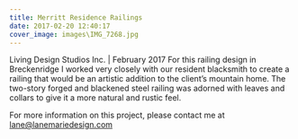 ```yaml
---
title: Merritt Residence Railings
date: 2017-02-20 12:40:17
cover_image: images\IMG_7268.jpg
---
```

Living Design Studios Inc. | February 2017
For this railing design in Breckenridge I worked very closely with our resident blacksmith to create a railing that would be an artistic addition to the client’s mountain home. The two-story forged and blackened steel railing was adorned with leaves and collars to give it a more natural and rustic feel.

For more information on this project, please contact me at lane@lanemariedesign.com
